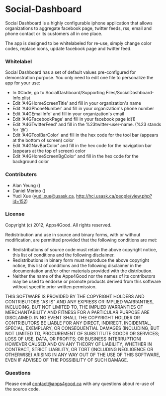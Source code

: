 Social-Dashboard
================

Social Dashboard is a highly configurable iphone application that allows organizations to aggregate facebook page, twitter feeds, rss, email and phone contact or its customers all in one place. 

The app is designed to be whitelabeled for re-use, simply change color codes, replace icons, update facebook page and twitter feed.

### Whitelabel ###
Social Dashboard has a set of default values pre-configured for demonstration purpose. You only need to edit one file to personalize the app for your use:

* In XCode, go to SocialDashboard/Supporting Files/SocialDashboard-Info.plist
* Edit 'A4GHomeScreenTitle' and fill in your organization's name
* Edit 'A4GPhoneNumber' and fill in your organization's phone number
* Edit 'A4GEmailInfo' and fill in your organization's email
* Edit 'A4GFacebookPage' and fill in your facebook page id(1)
* Edit 'A4GTwitterFeed' and fill in the %23twitter-user-name. (%23 stands for '@')
* Edit 'A4GToolBarColor' and fill in the hex code for the tool bar (appears at the bottom of screen) color 
* Edit 'A4GNavBarColor' and fill in the hex code for the navigation bar (appears at the top of screen) color 
* Edit 'A4GHomeScreenBgColor' and fill in the hex code for the background color

### Contributers ###
 * Alan Yeung ()
 * Daniel Merino ()
 * Yudi Xue (yudi.xue@usask.ca, http://hci.usask.ca/people/view.php?id=152)

### License ###
Copyright (c) 2012, Apps4Good. All rights reserved.

Redistribution and use in source and binary forms, with or without modification, are permitted provided that the following conditions are met:

* Redistributions of source code must retain the above copyright notice, this list of conditions and the following disclaimer.
* Redistributions in binary form must reproduce the above copyright notice, this list of conditions and the following disclaimer in the documentation and/or other materials provided with the distribution.
* Neither the name of the Apps4Good nor the names of its contributors may be used to endorse or promote products derived from this software without specific prior written permission.

THIS SOFTWARE IS PROVIDED BY THE COPYRIGHT HOLDERS AND CONTRIBUTORS "AS IS" AND ANY EXPRESS OR IMPLIED WARRANTIES, INCLUDING, BUT NOT LIMITED TO, THE IMPLIED WARRANTIES OF MERCHANTABILITY AND FITNESS FOR A PARTICULAR PURPOSE ARE DISCLAIMED. IN NO EVENT SHALL THE COPYRIGHT HOLDER OR CONTRIBUTORS BE LIABLE FOR ANY DIRECT, INDIRECT, INCIDENTAL, SPECIAL, EXEMPLARY, OR CONSEQUENTIAL DAMAGES (INCLUDING, BUT NOT LIMITED TO, PROCUREMENT OF SUBSTITUTE GOODS OR SERVICES; LOSS OF USE, DATA, OR PROFITS; OR BUSINESS INTERRUPTION) HOWEVER CAUSED AND ON ANY THEORY OF LIABILITY, WHETHER IN CONTRACT, STRICT LIABILITY, OR TORT (INCLUDING NEGLIGENCE OR OTHERWISE) ARISING IN ANY WAY OUT OF THE USE OF THIS SOFTWARE, EVEN IF ADVISED OF THE POSSIBILITY OF SUCH DAMAGE.

### Questions ###
Please email contact@apps4good.ca with any questions about re-use of the source code.
